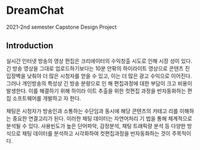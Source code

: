 # DreamChat
2021-2nd semester Capstone Design Project

## Introduction
실시간 인터넷 방송의 영상 편집은 크리에이터의 수익창출 시도로 인해 시장
성이 있다. 긴 방송 영상을 그대로 업로드하기보다는 10분 안팎의 하이라이트
영상으로 콘텐츠 진입장벽을 낮춰야 더 많은 시청자를 얻을 수 있고, 이는 더
많은 광고 수익으로 이어진다. 그러나 개인방송의 특성상 긴 방송 분량으로 인
해 편집과정에 대한 부담이 크고 비용이 발생한다. 이를 해결하기 위해 하이라
이트 추출을 위한 컷편집 과정을 반자동화하는 편집 소프트웨어를 개발하고
자 한다.

채팅은 시청자가 방송인과 소통하는 수단임과 동시에 해당 콘텐츠의 카테고
리를 이해하는 중요한 연결고리가 된다. 이러한 채팅 데이터는 자연어처리 기
법을 통해 체계적으로 분석될 수 있다. 사용빈도가 높은 단어파악, 감정분석,
채팅 트래픽량 분석 등 다양한 방식으로 채팅 데이터를 분석하고 시각화하여
컷편집과정을 반자동화하는 것이 주목적이다.
